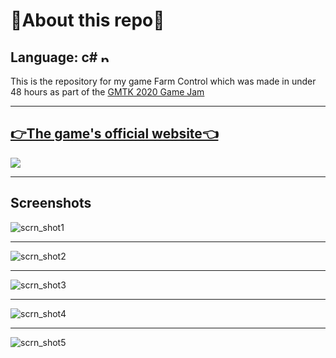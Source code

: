 # 🚨**About this repo**🚨

## Language: c# <img src="https://cdn.vectorizedimages.com/content/preview/c-sharp-programming-language-logo-601d796c41e10.png" alt="python_logo" width="15"/>

This is the repository for my game Farm Control which was made in under 48 hours as part of the [GMTK 2020 Game Jam](https://itch.io/jam/gmtk-2020)

***
## [**👉The game's official website👈**](https://amoor22.itch.io/farm-control)

<img src="https://img.itch.zone/aW1nLzM4NzI0MzEucG5n/original/TmDTWt.png">

***
## Screenshots
![scrn_shot1](https://img.itch.zone/aW1hZ2UvNjk3MjkyLzM4NDIyMjAuanBn/original/C1jHWT.jpg)
***
![scrn_shot2](https://img.itch.zone/aW1hZ2UvNjk3MjkyLzM4NDIyMjMucG5n/original/Wlui5O.png)
***
![scrn_shot3](https://img.itch.zone/aW1hZ2UvNjk3MjkyLzM4NDIyMjEucG5n/original/MvLpqj.png)
***
![scrn_shot4](https://img.itch.zone/aW1hZ2UvNjk3MjkyLzM4NDIyMjQucG5n/original/Gj6I0w.png)
***
![scrn_shot5](https://img.itch.zone/aW1hZ2UvNjk3MjkyLzM4NDIyMjIucG5n/original/P4PjVg.png)